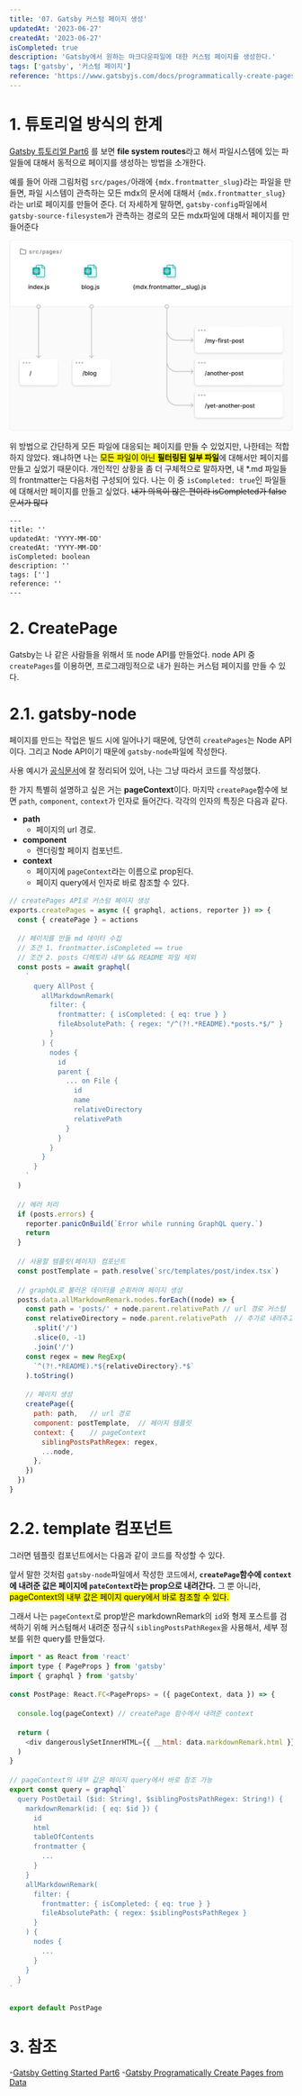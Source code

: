 ```yaml
---
title: '07. Gatsby 커스텀 페이지 생성'
updatedAt: '2023-06-27'
createdAt: '2023-06-27'
isCompleted: true
description: 'Gatsby에서 원하는 마크다운파일에 대한 커스텀 페이지를 생성한다.'
tags: ['gatsby', '커스텀 페이지']
reference: 'https://www.gatsbyjs.com/docs/programmatically-create-pages-from-data/'
---
```


# 1. 튜토리얼 방식의 한계

[Gatsby 튜토리얼 Part6](https://www.gatsbyjs.com/docs/tutorial/getting-started/part-6/) 를 보면 **file system routes**라고 해서 파일시스템에 있는 파일들에 대해서 동적으로 페이지를 생성하는 방법을 소개한다.

예를 들어 아래 그림처럼 `src/pages/`아래에 `{mdx.frontmatter_slug}`라는 파일을 만들면, 파일 시스템이 관측하는 모든 mdx의 문서에 대해서 `{mdx.frontmatter_slug}`라는 url로 페이지를 만들어 준다. 더 자세하게 말하면, `gatsby-config`파일에서 `gatsby-source-filesystem`가 관측하는 경로의 모든 mdx파일에 대해서 페이지를 만들어준다

<img src="./images/file-system-routes.png" alt="file-system-routes.png" width=600/>

위 방법으로 간단하게 모든 파일에 대응되는 페이지를 만들 수 있었지만, 나한테는 적합하지 않았다. 왜냐하면 나는 <mark>모든 파일이 아닌 **필터링된 일부 파일**</mark>에 대해서만 페이지를 만들고 싶었기 때문이다. 개인적인 상황을 좀 더 구체적으로 말하자면, 내 *.md 파일들의 frontmatter는 다음처럼 구성되어 있다. 나는 이 중 `isCompleted: true`인 파일들에 대해서만 페이지를 만들고 싶었다. ~~내가 의욕이 많은 편이라 isCompleted가 false 문서가 많다~~

```text
---
title: ''
updatedAt: 'YYYY-MM-DD'
createdAt: 'YYYY-MM-DD'
isCompleted: boolean
description: ''
tags: ['']
reference: ''
---
```

# 2. CreatePage

Gatsby는 나 같은 사람들을 위해서 또 node API를 만들었다. node API 중 `createPages`를 이용하면, 프로그래밍적으로 내가 원하는 커스텀 페이지를 만들 수 있다.

# 2.1. gatsby-node

페이지를 만드는 작업은 빌드 시에 일어나기 때문에, 당연히 `createPages`는 Node API 이다. 그리고 Node API이기 때문에 `gatsby-node`파일에 작성한다.

사용 예시가 [공식문서](https://www.gatsbyjs.com/docs/programmatically-create-pages-from-data/)에 잘 정리되어 있어, 나는 그냥 따라서 코드를 작성했다.

한 가지 특별히 설명하고 싶은 거는 **pageContext**이다. 마지막 `createPage`함수에 보면 `path`, `component`, `context`가 인자로 들어간다. 각각의 인자의 특징은 다음과 같다.

- **path**  
    - 페이지의 url 경로.
- **component**  
    - 렌더링할 페이지 컴포넌트.
- **context**  
    - 페이지에 `pageContext`라는 이름으로 prop된다.
    - 페이지 query에서 인자로 바로 참조할 수 있다.

```js
// createPages API로 커스텀 페이지 생성
exports.createPages = async ({ graphql, actions, reporter }) => {
  const { createPage } = actions

  // 페이지를 만들 md 데이터 수집
  // 조건 1. frontmatter.isCompleted == true
  // 조건 2. posts 디렉토리 내부 && README 파일 제외
  const posts = await graphql(
    `
      query AllPost {
        allMarkdownRemark(
          filter: {
            frontmatter: { isCompleted: { eq: true } }
            fileAbsolutePath: { regex: "/^(?!.*README).*posts.*$/" }
          }
        ) {
          nodes {
            id
            parent {
              ... on File {
                id
                name
                relativeDirectory
                relativePath
              }
            }
          }
        }
      }
    `
  )

  // 에러 처리
  if (posts.errors) {
    reporter.panicOnBuild(`Error while running GraphQL query.`)
    return
  }

  // 사용할 템플릿(페이지) 컴포넌트
  const postTemplate = path.resolve(`src/templates/post/index.tsx`) 

  // graphQL로 불러온 데이터를 순회하며 페이지 생성
  posts.data.allMarkdownRemark.nodes.forEach((node) => {
    const path = 'posts/' + node.parent.relativePath // url 경로 커스텀
    const relativeDirectory = node.parent.relativePath  // 추가로 내려주고 싶은 pageContext
      .split('/')
      .slice(0, -1)
      .join('/')
    const regex = new RegExp(
      `^(?!.*README).*${relativeDirectory}.*$`
    ).toString()

    // 페이지 생성
    createPage({
      path: path,   // url 경로
      component: postTemplate,  // 페이지 템플릿
      context: {    // pageContext
        siblingPostsPathRegex: regex,
        ...node,
      },
    })
  })
}
```

# 2.2. template 컴포넌트

그러면 템플릿 컴포넌트에서는 다음과 같이 코드를 작성할 수 있다.

앞서 말한 것처럼 `gatsby-node`파일에서 작성한 코드에서, **`createPage`함수에 `context`에 내려준 값은 페이지에 `pateContext`라는 prop으로 내려간다.** 그 뿐 아니라,  <mark>pageContext의 내부 값은 페이지 query에서 바로 참조할 수 있다.</mark>

그래서 나는 `pageContext`로 prop받은 markdownRemark의 `id`와 형제 포스트를 검색하기 위해 커스텀해서 내려준 정규식 `siblingPostsPathRegex`을 사용해서, 세부 정보를 위한 query를 만들었다. 

```js
import * as React from 'react'
import type { PageProps } from 'gatsby'
import { graphql } from 'gatsby'

const PostPage: React.FC<PageProps> = ({ pageContext, data }) => {

  console.log(pageContext) // createPage 함수에서 내려준 context
  
  return (
    <div dangerouslySetInnerHTML={{ __html: data.markdownRemark.html }} />
  )
}

// pageContext의 내부 값은 페이지 query에서 바로 참조 가능
export const query = graphql`
  query PostDetail ($id: String!, $siblingPostsPathRegex: String!) {
    markdownRemark(id: { eq: $id }) {
      id
      html
      tableOfContents
      frontmatter {
        ...
      }
    }
    allMarkdownRemark(
      filter: {
        frontmatter: { isCompleted: { eq: true } }
        fileAbsolutePath: { regex: $siblingPostsPathRegex }
      }
    ) {
      nodes {
        ...
      }
    }
  }
`

export default PostPage
```
# 3. 참조

-[Gatsby Getting Started Part6](https://www.gatsbyjs.com/docs/tutorial/getting-started/part-6/)
-[Gatsby Programatically Create Pages from Data](https://www.gatsbyjs.com/docs/programmatically-create-pages-from-data/)